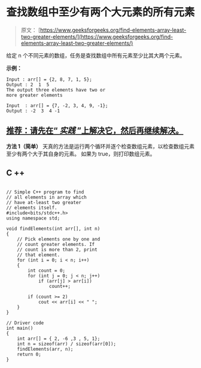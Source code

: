 # 查找数组中至少有两个大元素的所有元素

> 原文： [https://www.geeksforgeeks.org/find-elements-array-least-two-greater-elements/](https://www.geeksforgeeks.org/find-elements-array-least-two-greater-elements/)

给定 n 个不同元素的数组，任务是查找数组中所有元素至少比其大两个元素。

**示例：**

```
Input : arr[] = {2, 8, 7, 1, 5};
Output : 2  1  5  
The output three elements have two or
more greater elements

Input  : arr[] = {7, -2, 3, 4, 9, -1};
Output : -2  3  4 -1  

```

## [推荐：请先在“ ***<u>实践</u>*** ”上解决它，然后再继续解决。](https://practice.geeksforgeeks.org/problems/at-least-two-greater-elements/0)

**方法 1（简单）**
天真的方法是运行两个循环并逐个检查数组元素，以检查数组元素至少有两个大于其自身的元素。 如果为 true，则打印数组元素。

## C ++

```

// Simple C++ program to find 
// all elements in array which  
// have at-least two greater  
// elements itself. 
#include<bits/stdc++.h> 
using namespace std; 

void findElements(int arr[], int n) 
{ 
    // Pick elements one by one and  
    // count greater elements. If  
    // count is more than 2, print  
    // that element. 
    for (int i = 0; i < n; i++) 
    { 
        int count = 0; 
        for (int j = 0; j < n; j++) 
            if (arr[j] > arr[i]) 
                count++; 

        if (count >= 2) 
            cout << arr[i] << " "; 
    } 
} 

// Driver code 
int main() 
{ 
    int arr[] = { 2, -6 ,3 , 5, 1}; 
    int n = sizeof(arr) / sizeof(arr[0]); 
    findElements(arr, n); 
    return 0; 
} 

```